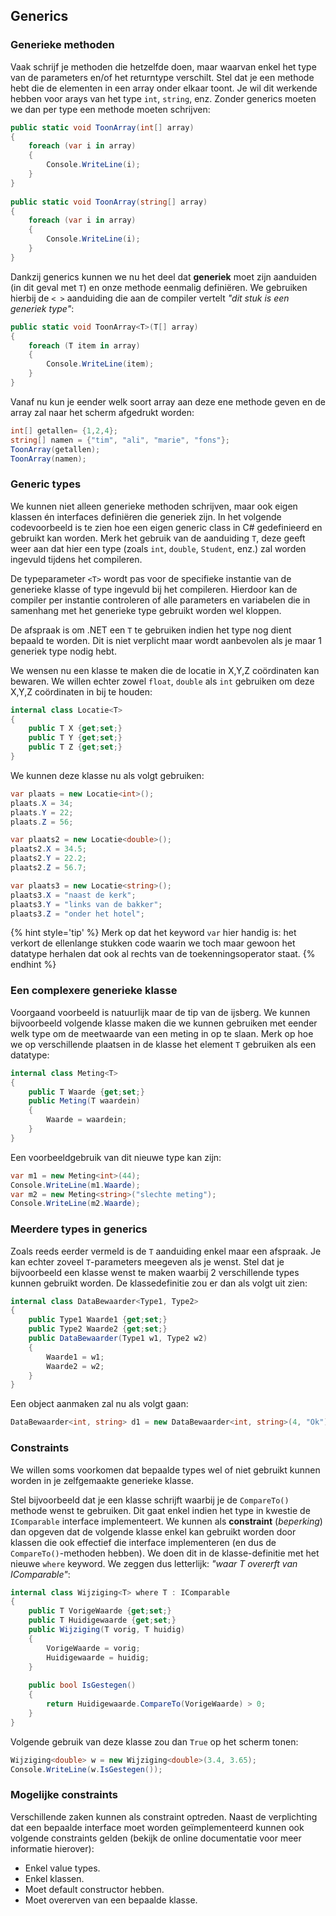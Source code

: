 ## Generics

### Generieke methoden
Vaak schrijf je methoden die hetzelfde doen, maar waarvan enkel het type van de parameters en/of het returntype verschilt. Stel dat je een methode hebt die de elementen in een array onder elkaar toont. Je wil dit werkende hebben voor arays van het type ``int``, ``string``, enz. Zonder generics moeten we dan per type een methode moeten schrijven:

```csharp
public static void ToonArray(int[] array)
{
    foreach (var i in array)
    {
        Console.WriteLine(i);
    }
}
 
public static void ToonArray(string[] array)
{
    foreach (var i in array)
    {
        Console.WriteLine(i);
    }
}
```

Dankzij generics kunnen we nu het deel dat **generiek** moet zijn aanduiden (in dit geval met ``T``) en onze methode eenmalig definiëren. We gebruiken hierbij de ``< >`` aanduiding die aan de compiler vertelt *"dit stuk is een generiek type"*:

```csharp
public static void ToonArray<T>(T[] array)
{
    foreach (T item in array)
    {
        Console.WriteLine(item);
    }
}
```

Vanaf nu kun je eender welk soort array aan deze ene methode geven en de array zal naar het scherm afgedrukt worden:

```csharp
int[] getallen= {1,2,4};
string[] namen = {"tim", "ali", "marie", "fons"};
ToonArray(getallen);
ToonArray(namen);
```


<!-- \newpage -->

### Generic types

We kunnen niet alleen generieke methoden schrijven, maar ook eigen klassen én interfaces definiëren die generiek zijn. In het volgende codevoorbeeld is te zien hoe een eigen generic class in C# gedefinieerd en gebruikt kan worden. Merk het gebruik van de aanduiding ``T``, deze geeft weer aan dat hier een type (zoals ``int``, ``double``, ``Student``, enz.) zal worden ingevuld tijdens het compileren.

De typeparameter ``<T>`` wordt pas voor de specifieke instantie van de generieke klasse of type ingevuld bij het compileren. Hierdoor kan de compiler per instantie controleren of alle parameters en variabelen die in samenhang met het generieke type gebruikt worden wel kloppen.

De afspraak is om .NET een ``T`` te gebruiken indien het type nog dient bepaald te worden. Dit is niet verplicht maar wordt aanbevolen als je maar 1 generiek type nodig hebt.

We wensen nu een klasse te maken die de locatie in X,Y,Z coördinaten kan bewaren. We willen echter zowel ``float``, ``double`` als ``int`` gebruiken om deze X,Y,Z coördinaten in bij te houden:


```csharp
internal class Locatie<T>
{
    public T X {get;set;}
    public T Y {get;set;}
    public T Z {get;set;}
}
```
We kunnen deze klasse nu als volgt gebruiken:

```csharp
var plaats = new Locatie<int>();
plaats.X = 34;
plaats.Y = 22;
plaats.Z = 56;

var plaats2 = new Locatie<double>();
plaats2.X = 34.5;
plaats2.Y = 22.2;
plaats2.Z = 56.7;

var plaats3 = new Locatie<string>();
plaats3.X = "naast de kerk";
plaats3.Y = "links van de bakker";
plaats3.Z = "onder het hotel";
```

{% hint style='tip' %}
Merk op dat het keyword ``var`` hier handig is: het verkort de ellenlange stukken code waarin we toch maar gewoon het datatype herhalen dat ook al rechts van de toekenningsoperator staat.
{% endhint %}



<!-- \newpage -->


### Een complexere generieke klasse
Voorgaand voorbeeld is natuurlijk maar de tip van de ijsberg. We kunnen bijvoorbeeld volgende klasse maken die we kunnen gebruiken met eender welk type om de meetwaarde van een meting in op te slaan. Merk op hoe we op verschillende plaatsen in de klasse het element ``T`` gebruiken als een datatype:

```csharp
internal class Meting<T>
{
    public T Waarde {get;set;}
    public Meting(T waardein)
    {
        Waarde = waardein;
    }
}
```
Een voorbeeldgebruik van dit nieuwe type kan zijn:

```csharp
var m1 = new Meting<int>(44);
Console.WriteLine(m1.Waarde);
var m2 = new Meting<string>("slechte meting");
Console.WriteLine(m2.Waarde);
```


### Meerdere types in generics
Zoals reeds eerder vermeld is de ``T`` aanduiding enkel maar een afspraak. Je kan echter zoveel ``T``-parameters meegeven als je wenst. Stel dat je bijvoorbeeld een klasse wenst te maken waarbij 2 verschillende types kunnen gebruikt worden. De klassedefinitie zou er dan als volgt uit zien:

```csharp
internal class DataBewaarder<Type1, Type2>
{
    public Type1 Waarde1 {get;set;}
    public Type2 Waarde2 {get;set;}
    public DataBewaarder(Type1 w1, Type2 w2)
    {
        Waarde1 = w1;
        Waarde2 = w2;
    }
}
```


Een object aanmaken zal nu als volgt gaan:


```csharp
DataBewaarder<int, string> d1 = new DataBewaarder<int, string>(4, "Ok");
```


<!-- \newpage -->

### Constraints

We willen soms voorkomen dat bepaalde types wel of niet gebruikt kunnen worden in je zelfgemaakte generieke klasse. 

Stel bijvoorbeeld dat je een klasse schrijft waarbij je de ``CompareTo()`` methode wenst te gebruiken. Dit gaat enkel indien het type in kwestie de ``IComparable`` interface implementeert. We kunnen als **constraint** (*beperking*) dan opgeven dat de volgende klasse enkel kan gebruikt worden door klassen die ook effectief die interface implementeren (en dus de ``CompareTo()``-methoden hebben). We doen dit in de klasse-definitie met het nieuwe ``where`` keyword. We zeggen dus letterlijk: *"waar T overerft van IComparable"*:

```csharp
internal class Wijziging<T> where T : IComparable
{
    public T VorigeWaarde {get;set;}
    public T Huidigewaarde {get;set;}
    public Wijziging(T vorig, T huidig)
    {
        VorigeWaarde = vorig;
        Huidigewaarde = huidig;
    }
 
    public bool IsGestegen()
    {
        return Huidigewaarde.CompareTo(VorigeWaarde) > 0;
    }
}
```

Volgende gebruik van deze klasse zou dan ``True`` op het scherm tonen:

```csharp
Wijziging<double> w = new Wijziging<double>(3.4, 3.65);
Console.WriteLine(w.IsGestegen());
```

### Mogelijke constraints
Verschillende zaken kunnen als constraint optreden. Naast de verplichting dat een bepaalde interface moet worden geïmplementeerd kunnen ook volgende constraints gelden (bekijk de online documentatie voor meer informatie hierover):

* Enkel value types.
* Enkel klassen.
* Moet default constructor hebben.
* Moet overerven van een bepaalde klasse.

